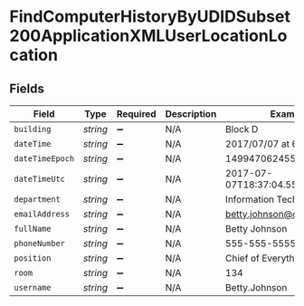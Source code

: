 # FindComputerHistoryByUDIDSubset200ApplicationXMLUserLocationLocation


## Fields

| Field                        | Type                         | Required                     | Description                  | Example                      |
| ---------------------------- | ---------------------------- | ---------------------------- | ---------------------------- | ---------------------------- |
| `building`                   | *string*                     | :heavy_minus_sign:           | N/A                          | Block D                      |
| `dateTime`                   | *string*                     | :heavy_minus_sign:           | N/A                          | 2017/07/07 at 6:37 PM        |
| `dateTimeEpoch`              | *string*                     | :heavy_minus_sign:           | N/A                          | 1499470624555                |
| `dateTimeUtc`                | *string*                     | :heavy_minus_sign:           | N/A                          | 2017-07-07T18:37:04.555-0500 |
| `department`                 | *string*                     | :heavy_minus_sign:           | N/A                          | Information Technology       |
| `emailAddress`               | *string*                     | :heavy_minus_sign:           | N/A                          | betty.johnson@company.com    |
| `fullName`                   | *string*                     | :heavy_minus_sign:           | N/A                          | Betty Johnson                |
| `phoneNumber`                | *string*                     | :heavy_minus_sign:           | N/A                          | 555-555-5555                 |
| `position`                   | *string*                     | :heavy_minus_sign:           | N/A                          | Chief of Everything          |
| `room`                       | *string*                     | :heavy_minus_sign:           | N/A                          | 134                          |
| `username`                   | *string*                     | :heavy_minus_sign:           | N/A                          | Betty.Johnson                |